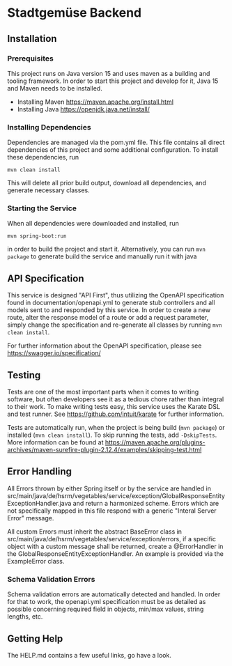 # Stadtgemüse Backend

## Installation

### Prerequisites

This project runs on Java version 15 and uses maven as a building and tooling framework. In order to start this project and develop for it, Java 15 and Maven needs to be installed.

 - Installing Maven https://maven.apache.org/install.html
 - Installing Java https://openjdk.java.net/install/
 
### Installing Dependencies
 
 Dependencies are managed via the pom.yml file. This file contains all direct dependencies of this project and some additional configuration. To install these dependencies, run 
 
 `mvn clean install`
 
 This will delete all prior build output, download all dependencies, and generate necessary classes. 
 
### Starting the Service

When all dependencies were downloaded and installed, run 

`mvn spring-boot:run`

in order to build the project and start it. Alternatively, you can run `mvn package` to generate build the service and manually run it with java


## API Specification

This service is designed "API First", thus utilizing the OpenAPI specification found in documentation/openapi.yml to generate stub controllers and all models sent to and responded by this service.
In order to create a new route, alter the response model of a route or add a request parameter, simply change the specification and re-generate all classes by running `mvn clean install`.

For further information about the OpenAPI specification, please see https://swagger.io/specification/

## Testing

Tests are one of the most important parts when it comes to writing software, but often developers see it as a tedious chore rather than integral to their work.
To make writing tests easy, this service uses the Karate DSL and test runner. See https://github.com/intuit/karate for further information.

Tests are automatically run, when the project is being build (`mvn package`) or installed (`mvn clean install`). To skip running the tests, add `-DskipTests`. More information can be found at https://maven.apache.org/plugins-archives/maven-surefire-plugin-2.12.4/examples/skipping-test.html 

## Error Handling

All Errors thrown by either Spring itself or by the service are handled in src/main/java/de/hsrm/vegetables/service/exception/GlobalResponseEntityExceptionHandler.java and return a harmonized scheme.
Errors which are not specifically mapped in this file respond with a generic "Interal Server Error" message. 

All custom Errors must inherit the abstract BaseError class in src/main/java/de/hsrm/vegetables/service/exception/errors, if a specific object with a custom message shall be returned, create a @ErrorHandler in the GlobalResponseEntityExceptionHandler.
An example is provided via the ExampleError class. 

### Schema Validation Errors
Schema validation errors are automatically detected and handled. In order for that to work, the openapi.yml specification must be as detailed as possible concerning required field in objects, min/max values, string lengths, etc. 

## Getting Help

The HELP.md contains a few useful links, go have a look.
